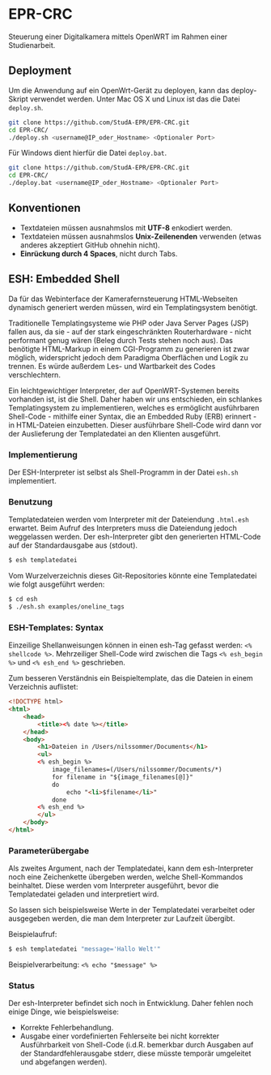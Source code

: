 EPR-CRC
=======

Steuerung einer Digitalkamera mittels OpenWRT im Rahmen einer Studienarbeit.

## Deployment

Um die Anwendung auf ein OpenWrt-Gerät zu deployen, kann das deploy-Skript verwendet werden. Unter Mac OS X und Linux ist das die Datei `deploy.sh`.

```bash
git clone https://github.com/StudA-EPR/EPR-CRC.git
cd EPR-CRC/
./deploy.sh <username@IP_oder_Hostname> <Optionaler Port>
```

Für Windows dient hierfür die Datei `deploy.bat`.

```bash
git clone https://github.com/StudA-EPR/EPR-CRC.git
cd EPR-CRC/
./deploy.bat <username@IP_oder_Hostname> <Optionaler Port>
```

## Konventionen

* Textdateien müssen ausnahmslos mit __UTF-8__ enkodiert werden.
* Textdateien müssen ausnahmslos __Unix-Zeilenenden__ verwenden (etwas anderes akzeptiert GitHub ohnehin nicht).
* __Einrückung durch 4 Spaces__, nicht durch Tabs.

## ESH: Embedded Shell

Da für das Webinterface der Kamerafernsteuerung HTML-Webseiten dynamisch generiert werden müssen, wird ein Templatingsystem benötigt.

Traditionelle Templatingsysteme wie PHP oder Java Server Pages (JSP) fallen aus, da sie - auf der stark eingeschränkten Routerhardware - nicht performant genug wären (Beleg durch Tests stehen noch aus). Das benötigte HTML-Markup in einem CGI-Programm zu generieren ist zwar möglich, widerspricht jedoch dem Paradigma Oberflächen und Logik zu trennen. Es würde außerdem Les- und Wartbarkeit des Codes verschlechtern.

Ein leichtgewichtiger Interpreter, der auf OpenWRT-Systemen bereits vorhanden ist, ist die Shell. Daher haben wir uns entschieden, ein schlankes Templatingsystem zu implementieren, welches es ermöglicht ausführbaren Shell-Code - mithilfe einer Syntax, die an Embedded Ruby (ERB) erinnert - in HTML-Dateien einzubetten. Dieser ausführbare Shell-Code wird dann vor der Auslieferung der Templatedatei an den Klienten ausgeführt.

### Implementierung

Der ESH-Interpreter ist selbst als Shell-Programm in der Datei `esh.sh` implementiert.

### Benutzung

Templatedateien werden vom Interpreter mit der Dateiendung `.html.esh` erwartet. Beim Aufruf des Interpreters muss die Dateiendung jedoch weggelassen werden. Der esh-Interpreter gibt den generierten HTML-Code auf der Standardausgabe aus (stdout).

```sh
$ esh templatedatei
```

Vom Wurzelverzeichnis dieses Git-Repositories könnte eine Templatedatei wie folgt ausgeführt werden:

```sh
$ cd esh
$ ./esh.sh examples/oneline_tags
```

### ESH-Templates: Syntax

Einzeilige Shellanweisungen können in einen esh-Tag gefasst werden: `<% shellcode %>`. Mehrzeiliger Shell-Code wird zwischen die Tags `<% esh_begin %>` und `<% esh_end %>` geschrieben.

Zum besseren Verständnis ein Beispieltemplate, das die Dateien in einem Verzeichnis auflistet:

```html
<!DOCTYPE html>
<html>
	<head>
		<title><% date %></title>
	</head>
	<body>
		<h1>Dateien in /Users/nilssommer/Documents</h1>
		<ul>
		<% esh_begin %>
			image_filenames=(/Users/nilssommer/Documents/*)
			for filename in "${image_filenames[@]}"
			do
				echo "<li>$filename</li>"
			done
		<% esh_end %>
		</ul>
	</body>
</html>
```

### Parameterübergabe

Als zweites Argument, nach der Templatedatei, kann dem esh-Interpreter noch eine Zeichenkette übergeben werden, welche Shell-Kommandos beinhaltet. Diese werden vom Interpreter ausgeführt, bevor die Templatedatei geladen und interpretiert wird.

So lassen sich beispielsweise Werte in der Templatedatei verarbeitet oder ausgegeben werden, die man dem Interpreter zur Laufzeit übergibt.

Beispielaufruf:
```sh
$ esh templatedatei "message='Hallo Welt'"
```
Beispielverarbeitung:
`<% echo "$message" %>`

### Status

Der esh-Interpreter befindet sich noch in Entwicklung. Daher fehlen noch einige Dinge, wie beispielsweise:

* Korrekte Fehlerbehandlung.
* Ausgabe einer vordefinierten Fehlerseite bei nicht korrekter Ausführbarkeit von Shell-Code (i.d.R. bemerkbar durch Ausgaben auf der Standardfehlerausgabe stderr, diese müsste temporär umgeleitet und abgefangen werden).
